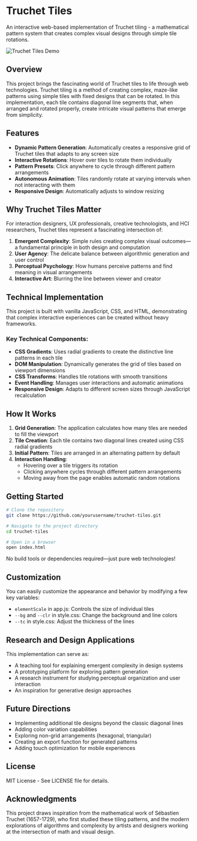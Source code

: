 # Truchet Tiles

An interactive web-based implementation of Truchet tiling - a mathematical pattern system that creates complex visual designs through simple tile rotations.

![Truchet Tiles Demo](https://github.com/yourusername/truchet-tiles/raw/main/demo.gif)

## Overview

This project brings the fascinating world of Truchet tiles to life through web technologies. Truchet tiling is a method of creating complex, maze-like patterns using simple tiles with fixed designs that can be rotated. In this implementation, each tile contains diagonal line segments that, when arranged and rotated properly, create intricate visual patterns that emerge from simplicity.

## Features

- **Dynamic Pattern Generation**: Automatically creates a responsive grid of Truchet tiles that adapts to any screen size
- **Interactive Rotations**: Hover over tiles to rotate them individually
- **Pattern Presets**: Click anywhere to cycle through different pattern arrangements
- **Autonomous Animation**: Tiles randomly rotate at varying intervals when not interacting with them
- **Responsive Design**: Automatically adjusts to window resizing

## Why Truchet Tiles Matter

For interaction designers, UX professionals, creative technologists, and HCI researchers, Truchet tiles represent a fascinating intersection of:

1. **Emergent Complexity**: Simple rules creating complex visual outcomes—a fundamental principle in both design and computation
2. **User Agency**: The delicate balance between algorithmic generation and user control
3. **Perceptual Psychology**: How humans perceive patterns and find meaning in visual arrangements
4. **Interactive Art**: Blurring the line between viewer and creator

## Technical Implementation

This project is built with vanilla JavaScript, CSS, and HTML, demonstrating that complex interactive experiences can be created without heavy frameworks.

### Key Technical Components:

- **CSS Gradients**: Uses radial gradients to create the distinctive line patterns in each tile
- **DOM Manipulation**: Dynamically generates the grid of tiles based on viewport dimensions
- **CSS Transforms**: Handles tile rotations with smooth transitions
- **Event Handling**: Manages user interactions and automatic animations
- **Responsive Design**: Adapts to different screen sizes through JavaScript recalculation

## How It Works

1. **Grid Generation**: The application calculates how many tiles are needed to fill the viewport
2. **Tile Creation**: Each tile contains two diagonal lines created using CSS radial gradients
3. **Initial Pattern**: Tiles are arranged in an alternating pattern by default
4. **Interaction Handling**: 
   - Hovering over a tile triggers its rotation
   - Clicking anywhere cycles through different pattern arrangements
   - Moving away from the page enables automatic random rotations

## Getting Started

```bash
# Clone the repository
git clone https://github.com/yourusername/truchet-tiles.git

# Navigate to the project directory
cd truchet-tiles

# Open in a browser
open index.html
```

No build tools or dependencies required—just pure web technologies!

## Customization

You can easily customize the appearance and behavior by modifying a few key variables:

- `elementScale` in app.js: Controls the size of individual tiles
- `--bg` and `--clr` in style.css: Change the background and line colors
- `--tc` in style.css: Adjust the thickness of the lines

## Research and Design Applications

This implementation can serve as:

- A teaching tool for explaining emergent complexity in design systems
- A prototyping platform for exploring pattern generation
- A research instrument for studying perceptual organization and user interaction
- An inspiration for generative design approaches

## Future Directions

- Implementing additional tile designs beyond the classic diagonal lines
- Adding color variation capabilities
- Exploring non-grid arrangements (hexagonal, triangular)
- Creating an export function for generated patterns
- Adding touch optimization for mobile experiences

## License

MIT License - See LICENSE file for details.

## Acknowledgments

This project draws inspiration from the mathematical work of Sébastien Truchet (1657-1729), who first studied these tiling patterns, and the modern explorations of algorithms and complexity by artists and designers working at the intersection of math and visual design.
